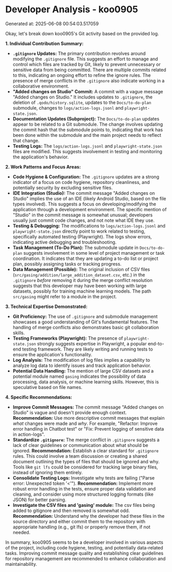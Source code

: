 # Developer Analysis - koo0905
Generated at: 2025-06-08 00:54:03.517059

Okay, let's break down koo0905's Git activity based on the provided log.

**1. Individual Contribution Summary:**

*   **`.gitignore` Updates:** The primary contribution revolves around modifying the `.gitignore` file. This suggests an effort to manage and control which files are tracked by Git, likely to prevent unnecessary or sensitive data from being committed. There are multiple commits related to this, indicating an ongoing effort to refine the ignore rules.  The presence of merge conflicts in the `.gitignore` also indicate working in a collaborative environment.
*   **"Added changes on Studio" Commit:** A commit with a vague message "Added changes on Studio." It includes updates to `.gitignore`, the deletion of `.qodo/history.sqlite`, updates to the `Docs/to-do-plan` submodule, changes to `logs/action-logs.jsonl` and `playwright-state.json`.
*   **Documentation Updates (Subproject):**  The `Docs/to-do-plan` updates appear to be related to a Git submodule.  The change involves updating the commit hash that the submodule points to, indicating that work has been done within the submodule and the main project needs to reflect that change.
*   **Testing Logs:** The `logs/action-logs.jsonl` and `playwright-state.json` files are modified. This suggests involvement in testing and monitoring the application's behavior.

**2. Work Patterns and Focus Areas:**

*   **Code Hygiene & Configuration:**  The `.gitignore` updates are a strong indicator of a focus on code hygiene, repository cleanliness, and potentially security by excluding sensitive files.
*   **IDE Integration (Studio):**  The commit message "Added changes on Studio" implies the use of an IDE (likely Android Studio, based on the file types involved).  This suggests a focus on developing/modifying the application through a development environment. The specific mention of "Studio" in the commit message is somewhat unusual; developers usually just commit code changes, and not note what IDE they use.
*   **Testing & Debugging:**  The modifications to `logs/action-logs.jsonl` and `playwright-state.json` directly point to work related to testing, specifically automated testing (Playwright). The logs show errors, indicating active debugging and troubleshooting.
*   **Task Management (To-Do Plan):**  The submodule update in `Docs/to-do-plan` suggests involvement in some level of project management or task coordination. It indicates that they are updating a to-do list or project plan, possibly assigning tasks or tracking progress.
*   **Data Management (Possible):**  The original inclusion of CSV files (`src/gasing/addition/large_addition_dataset.csv`, etc.) in the `.gitignore` *before* removing it during the merge conflict resolution suggests that this developer may have been working with large datasets, possibly for training machine learning models. The path `src/gasing` might refer to a module in the project.

**3. Technical Expertise Demonstrated:**

*   **Git Proficiency:**  The use of `.gitignore` and submodule management showcases a good understanding of Git's fundamental features.  The handling of merge conflicts also demonstrates basic git collaboration skills.
*   **Testing Frameworks (Playwright):**  The presence of `playwright-state.json` strongly suggests expertise in Playwright, a popular end-to-end testing framework. They are likely writing and running tests to ensure the application's functionality.
*   **Log Analysis:** The modification of log files implies a capability to analyze log data to identify issues and track application behavior.
*   **Potential Data Handling:** The mention of large CSV datasets and a potential module named `gasing` indicates the possibility of data processing, data analysis, or machine learning skills.  However, this is speculative based on file names.

**4. Specific Recommendations:**

*   **Improve Commit Messages:** The commit message "Added changes on Studio" is vague and doesn't provide enough context.  **Recommendation:** Use more descriptive commit messages that explain *what* changes were made and *why*. For example, "Refactor: Improve error handling in Chatbot test" or "Fix: Prevent logging of sensitive data in action-logs".
*   **Standardize `.gitignore`:**  The merge conflict in `.gitignore` suggests a lack of clear guidelines or communication about what should be ignored.  **Recommendation:**  Establish a clear standard for `.gitignore` rules. This could involve a team discussion or creating a shared document outlining the types of files that should be ignored and why. Tools like `git lfs` could be considered for tracking large binary files, instead of ignoring them entirely.
*   **Consolidate Testing Logs:**  Investigate why tests are failing ("Parse error: Unexpected token '<'"). **Recommendation:** Implement more robust error handling in the tests, ensure proper data validation and cleaning, and consider using more structured logging formats (like JSON) for better parsing.
*   **Investigate the CSV files and 'gasing' module:** The csv files being added to gitignore and then removed is somewhat odd. **Recommendation:** Understand why the developer had these files in the source directory and either commit them to the repository with appropriate handling (e.g., git lfs) or properly remove them, if not needed.

In summary, koo0905 seems to be a developer involved in various aspects of the project, including code hygiene, testing, and potentially data-related tasks. Improving commit message quality and establishing clear guidelines for repository management are recommended to enhance collaboration and maintainability.
